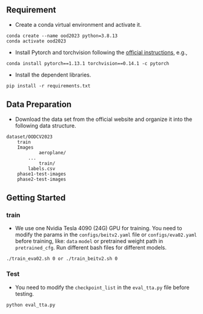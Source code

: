 ## Requirement

+ Create a conda virtual environment and activate it.

```
conda create --name ood2023 python=3.8.13
conda activate ood2023
```

+ Install Pytorch and torchvision following the [official instructions](https://pytorch.org/), e.g.,

```
conda install pytorch==1.13.1 torchvision==0.14.1 -c pytorch
```

+ Install the dependent libraries.

```
pip install -r requirements.txt
```

## Data Preparation

+ Download the data set from the official website and organize it into the following data structure.

```
dataset/OODCV2023
    train
	Images
            aeroplane/
	    ...
            train/
    	labels.csv
    phase1-test-images
    phase2-test-images

```

## Getting Started

### train

+ We use one Nvidia Tesla 4090 (24G) GPU for training. You need to modify the params in the `configs/beitv2.yaml` file or `configs/eva02.yaml` before training, like: `data`  `model` or pretrained weight path in `pretrained_cfg`. Run different bash files for different models.

```
./train_eva02.sh 0 or ./train_beitv2.sh 0
```

### Test

- You need to modify the `checkpoint_list` in the `eval_tta.py` file before testing.

```
python eval_tta.py
```
